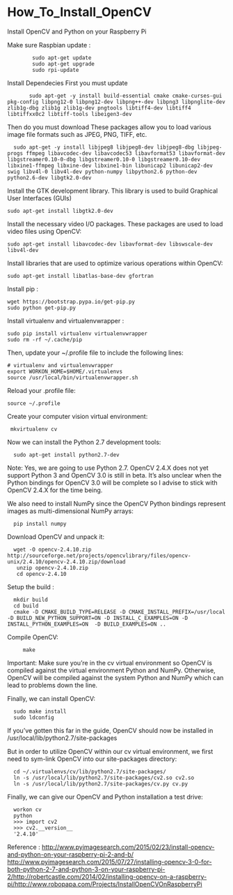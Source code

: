 # How_To_Install_OpenCV
Install OpenCV and Python on your Raspberry Pi

Make sure Raspbian update :

            sudo apt-get update
            sudo apt-get upgrade
            sudo rpi-update
    
Install Dependecies
First you must update

           sudo apt-get -y install build-essential cmake cmake-curses-gui pkg-config libpng12-0 libpng12-dev libpng++-dev libpng3 libpnglite-dev zlib1g-dbg zlib1g zlib1g-dev pngtools libtiff4-dev libtiff4 libtiffxx0c2 libtiff-tools libeigen3-dev



Then do you must download These packages allow you to load various image file formats such as JPEG, PNG, TIFF, etc.

      sudo apt-get -y install libjpeg8 libjpeg8-dev libjpeg8-dbg libjpeg-progs ffmpeg libavcodec-dev libavcodec53 libavformat53 libavformat-dev libgstreamer0.10-0-dbg libgstreamer0.10-0 libgstreamer0.10-dev libxine1-ffmpeg libxine-dev libxine1-bin libunicap2 libunicap2-dev swig libv4l-0 libv4l-dev python-numpy libpython2.6 python-dev python2.6-dev libgtk2.0-dev 

Install the GTK development library. This library is used to build Graphical User Interfaces (GUIs)

    sudo apt-get install libgtk2.0-dev
    
Install the necessary video I/O packages. These packages are used to load video files using OpenCV:

    sudo apt-get install libavcodec-dev libavformat-dev libswscale-dev libv4l-dev
    
Install libraries that are used to optimize various operations within OpenCV:

    sudo apt-get install libatlas-base-dev gfortran
    
Install pip :

    wget https://bootstrap.pypa.io/get-pip.py
    sudo python get-pip.py
    
Install  virtualenv  and virtualenvwrapper :

    sudo pip install virtualenv virtualenvwrapper
    sudo rm -rf ~/.cache/pip
    
Then, update your ~/.profile  file to include the following lines:

    # virtualenv and virtualenvwrapper
    export WORKON_HOME=$HOME/.virtualenvs
    source /usr/local/bin/virtualenvwrapper.sh
    
Reload your .profile  file:

    source ~/.profile
    
Create your computer vision virtual environment:

     mkvirtualenv cv
     
  Now we can install the Python 2.7 development tools:

      sudo apt-get install python2.7-dev
      
  Note: Yes, we are going to use Python 2.7. OpenCV 2.4.X does not yet support Python 3 and OpenCV 3.0 is still in beta. 
  It’s also unclear when the Python bindings for OpenCV 3.0 will be complete so I advise to stick with OpenCV 2.4.X for the time being.
  
  We also need to install NumPy since the OpenCV Python bindings represent images as multi-dimensional NumPy arrays:

      pip install numpy
      
  Download OpenCV and unpack it:

      wget -O opencv-2.4.10.zip http://sourceforge.net/projects/opencvlibrary/files/opencv-unix/2.4.10/opencv-2.4.10.zip/download
       unzip opencv-2.4.10.zip
       cd opencv-2.4.10
       
  Setup the build :

      mkdir build
      cd build
      cmake -D CMAKE_BUILD_TYPE=RELEASE -D CMAKE_INSTALL_PREFIX=/usr/local -D BUILD_NEW_PYTHON_SUPPORT=ON -D INSTALL_C_EXAMPLES=ON -D         INSTALL_PYTHON_EXAMPLES=ON  -D BUILD_EXAMPLES=ON ..
  
  Compile OpenCV:
        
         make
      
  Important: Make sure you’re in the  cv  virtual environment so OpenCV is compiled against the virtual environment Python and NumPy. Otherwise, OpenCV will be compiled against the system Python and NumPy which can lead to problems down the line.
  
  Finally, we can install OpenCV:
    
      sudo make install
      sudo ldconfig
      
  If you’ve gotten this far in the guide, 
  OpenCV should now be installed in  /usr/local/lib/python2.7/site-packages
  
  But in order to utilize OpenCV within our cv  virtual environment, we first need to sym-link OpenCV into our site-packages  directory:
    
      cd ~/.virtualenvs/cv/lib/python2.7/site-packages/
      ln -s /usr/local/lib/python2.7/site-packages/cv2.so cv2.so
      ln -s /usr/local/lib/python2.7/site-packages/cv.py cv.py
      
  Finally, we can give our OpenCV and Python installation a test drive:
    
      workon cv
      python
      >>> import cv2
      >>> cv2.__version__
      '2.4.10'
      
  Reference : http://www.pyimagesearch.com/2015/02/23/install-opencv-and-python-on-your-raspberry-pi-2-and-b/ http://www.pyimagesearch.com/2015/07/27/installing-opencv-3-0-for-both-python-2-7-and-python-3-on-your-raspberry-pi-2/http://robertcastle.com/2014/02/installing-opencv-on-a-raspberry-pi/http://www.robopapa.com/Projects/InstallOpenCVOnRaspberryPi

